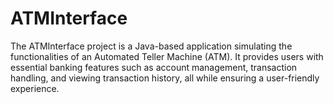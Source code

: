 # ATMInterface
The ATMInterface project is a Java-based application simulating the functionalities of an Automated Teller Machine (ATM). It provides users with essential banking features such as account management, transaction handling, and viewing transaction history, all while ensuring a user-friendly experience.
